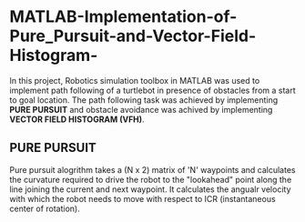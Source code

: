 # MATLAB-Implementation-of-Pure_Pursuit-and-Vector-Field-Histogram-

In this project, Robotics simulation toolbox in MATLAB was used to implement path following of a turtlebot in presence of obstacles from a start to goal location. The path following task was achieved by implementing **PURE PURSUIT** and obstacle avoidance was achived by implementing **VECTOR FIELD HISTOGRAM (VFH)**.

## PURE PURSUIT

Pure pursuit alogrithm takes a (N x 2) matrix of 'N' waypoints and calculates the curvature required to drive the robot to the "lookahead" point along the line joining the current and next waypoint. It calculates the angualr velocity with which the robot needs to move with respect to ICR (instantaneous center of rotation).
